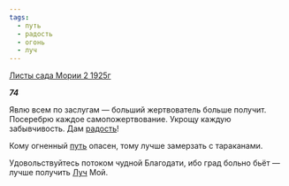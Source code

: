```yaml
---
tags:
  - путь
  - радость
  - огонь
  - луч
---
```

[Листы сада Мории 2 1925г](https://127.0.0.1:4002/agni/1925)

___74___

Явлю всем по заслугам — больший жертвователь больше получит. Посеребрю каждое самопожертвование. Укрощу каждую забывчивость. Дам [радость](../../../tags/#радость)!   

Кому огненный [путь](../../../tags/#путь) опасен, тому лучше замерзать с тараканами.   

Удовольствуйтесь потоком чудной Благодати, ибо град больно бьёт — лучше получить [Луч](../../../tags/#луч) Мой.   

